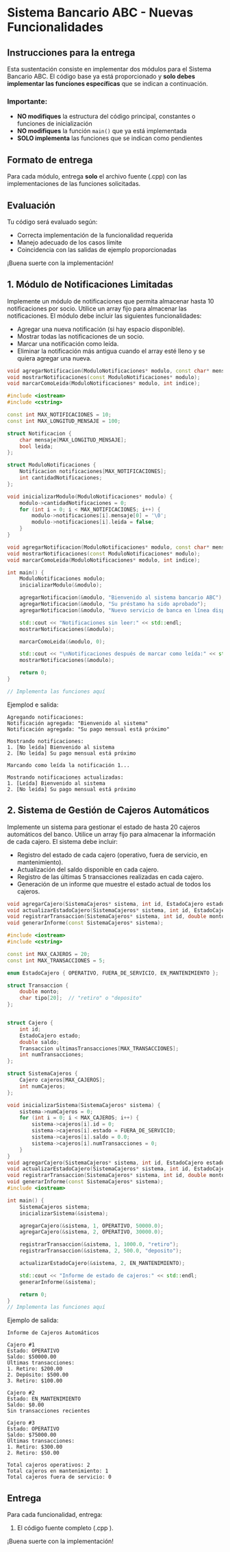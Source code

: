 # Sistema Bancario ABC - Nuevas Funcionalidades

## Instrucciones para la entrega

Esta sustentación consiste en implementar dos módulos para el Sistema Bancario ABC. El código base ya está proporcionado y **solo debes implementar las funciones específicas** que se indican a continuación.

### Importante:
- **NO modifiques** la estructura del código principal, constantes o funciones de inicialización
- **NO modifiques** la función `main()` que ya está implementada
- **SOLO implementa** las funciones que se indican como pendientes

## Formato de entrega

Para cada módulo, entrega **solo** el archivo fuente (.cpp) con las implementaciones de las funciones solicitadas.

## Evaluación

Tu código será evaluado según:
- Correcta implementación de la funcionalidad requerida
- Manejo adecuado de los casos límite
- Coincidencia con las salidas de ejemplo proporcionadas

¡Buena suerte con la implementación!

## 1. Módulo de Notificaciones Limitadas

Implemente un módulo de notificaciones que permita almacenar hasta 10 notificaciones por socio. Utilice un array fijo para almacenar las notificaciones. El módulo debe incluir las siguientes funcionalidades:

- Agregar una nueva notificación (si hay espacio disponible).
- Mostrar todas las notificaciones de un socio.
- Marcar una notificación como leída.
- Eliminar la notificación más antigua cuando el array esté lleno y se quiera agregar una nueva.
```cpp
void agregarNotificacion(ModuloNotificaciones* modulo, const char* mensaje);
void mostrarNotificaciones(const ModuloNotificaciones* modulo);
void marcarComoLeida(ModuloNotificaciones* modulo, int indice);
```

```cpp
#include <iostream>
#include <cstring>

const int MAX_NOTIFICACIONES = 10;
const int MAX_LONGITUD_MENSAJE = 100;

struct Notificacion {
    char mensaje[MAX_LONGITUD_MENSAJE];
    bool leida;
};

struct ModuloNotificaciones {
    Notificacion notificaciones[MAX_NOTIFICACIONES];
    int cantidadNotificaciones;
};

void inicializarModulo(ModuloNotificaciones* modulo) {
    modulo->cantidadNotificaciones = 0;
    for (int i = 0; i < MAX_NOTIFICACIONES; i++) {
        modulo->notificaciones[i].mensaje[0] = '\0';
        modulo->notificaciones[i].leida = false;
    }
}

void agregarNotificacion(ModuloNotificaciones* modulo, const char* mensaje);
void mostrarNotificaciones(const ModuloNotificaciones* modulo);
void marcarComoLeida(ModuloNotificaciones* modulo, int indice);

int main() {
    ModuloNotificaciones modulo;
    inicializarModulo(&modulo);

    agregarNotificacion(&modulo, "Bienvenido al sistema bancario ABC");
    agregarNotificacion(&modulo, "Su préstamo ha sido aprobado");
    agregarNotificacion(&modulo, "Nuevo servicio de banca en línea disponible");

    std::cout << "Notificaciones sin leer:" << std::endl;
    mostrarNotificaciones(&modulo);

    marcarComoLeida(&modulo, 0);

    std::cout << "\nNotificaciones después de marcar como leída:" << std::endl;
    mostrarNotificaciones(&modulo);

    return 0;
}

// Implementa las funciones aquí
```
Ejemplod e salida:
```
Agregando notificaciones:
Notificación agregada: "Bienvenido al sistema"
Notificación agregada: "Su pago mensual está próximo"

Mostrando notificaciones:
1. [No leída] Bienvenido al sistema
2. [No leída] Su pago mensual está próximo

Marcando como leída la notificación 1...

Mostrando notificaciones actualizadas:
1. [Leída] Bienvenido al sistema
2. [No leída] Su pago mensual está próximo
```
## 2. Sistema de Gestión de Cajeros Automáticos

Implemente un sistema para gestionar el estado de hasta 20 cajeros automáticos del banco. Utilice un array fijo para almacenar la información de cada cajero. El sistema debe incluir:

- Registro del estado de cada cajero (operativo, fuera de servicio, en mantenimiento).
- Actualización del saldo disponible en cada cajero.
- Registro de las últimas 5 transacciones realizadas en cada cajero.
- Generación de un informe que muestre el estado actual de todos los cajeros.
```cpp
void agregarCajero(SistemaCajeros* sistema, int id, EstadoCajero estado, double saldoInicial);
void actualizarEstadoCajero(SistemaCajeros* sistema, int id, EstadoCajero nuevoEstado);
void registrarTransaccion(SistemaCajeros* sistema, int id, double monto, const char* tipo);
void generarInforme(const SistemaCajeros* sistema);
```
```cpp
#include <iostream>
#include <cstring>

const int MAX_CAJEROS = 20;
const int MAX_TRANSACCIONES = 5;

enum EstadoCajero { OPERATIVO, FUERA_DE_SERVICIO, EN_MANTENIMIENTO };

struct Transaccion {
    double monto;
    char tipo[20];  // "retiro" o "deposito"
};


struct Cajero {
    int id;
    EstadoCajero estado;
    double saldo;
    Transaccion ultimasTransacciones[MAX_TRANSACCIONES];
    int numTransacciones;
};

struct SistemaCajeros {
    Cajero cajeros[MAX_CAJEROS];
    int numCajeros;
};

void inicializarSistema(SistemaCajeros* sistema) {
    sistema->numCajeros = 0;
    for (int i = 0; i < MAX_CAJEROS; i++) {
        sistema->cajeros[i].id = 0;
        sistema->cajeros[i].estado = FUERA_DE_SERVICIO;
        sistema->cajeros[i].saldo = 0.0;
        sistema->cajeros[i].numTransacciones = 0;
    }
}
void agregarCajero(SistemaCajeros* sistema, int id, EstadoCajero estado, double saldoInicial);
void actualizarEstadoCajero(SistemaCajeros* sistema, int id, EstadoCajero nuevoEstado);
void registrarTransaccion(SistemaCajeros* sistema, int id, double monto, const char* tipo);
void generarInforme(const SistemaCajeros* sistema);
#include <iostream>

int main() {
    SistemaCajeros sistema;
    inicializarSistema(&sistema);

    agregarCajero(&sistema, 1, OPERATIVO, 50000.0);
    agregarCajero(&sistema, 2, OPERATIVO, 30000.0);

    registrarTransaccion(&sistema, 1, 1000.0, "retiro");
    registrarTransaccion(&sistema, 2, 500.0, "deposito");

    actualizarEstadoCajero(&sistema, 2, EN_MANTENIMIENTO);

    std::cout << "Informe de estado de cajeros:" << std::endl;
    generarInforme(&sistema);

    return 0;
}
// Implementa las funciones aquí
```
Ejemplo de salida:

```
Informe de Cajeros Automáticos

Cajero #1
Estado: OPERATIVO
Saldo: $50000.00
Últimas transacciones:
1. Retiro: $200.00
2. Depósito: $500.00
3. Retiro: $100.00

Cajero #2
Estado: EN_MANTENIMIENTO
Saldo: $0.00
Sin transacciones recientes

Cajero #3
Estado: OPERATIVO
Saldo: $75000.00
Últimas transacciones:
1. Retiro: $300.00
2. Retiro: $50.00

Total cajeros operativos: 2
Total cajeros en mantenimiento: 1
Total cajeros fuera de servicio: 0
```

## Entrega

Para cada funcionalidad, entrega:

1. El código fuente completo (.cpp ).


¡Buena suerte con la implementación!
